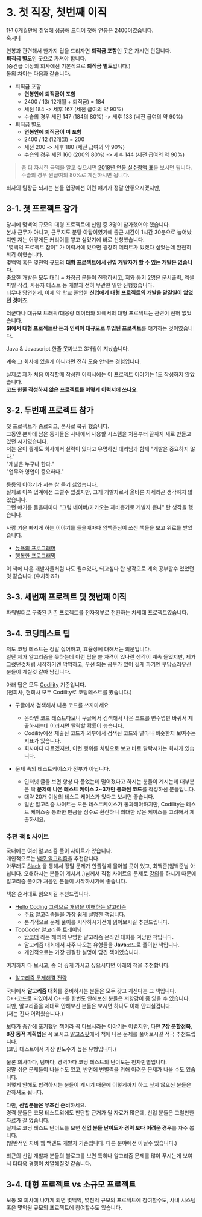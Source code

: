 # 3. 첫 직장, 첫번째 이직

1년 6개월만에 취업에 성공해 드디어 
첫해 연봉은 2400이였습니다.  
혹시나 

연봉과 관련해서 한가지 팁을 드리자면 **퇴직금 포함**인 곳은 가시면 안됩니다.  
**퇴직금 별도**인 곳으로 가셔야 합니다.  
(중견급 이상의 회사에선 기본적으로 **퇴직금 별도**입니다.)  
둘의 차이는 다음과 같습니다.

* 퇴직금 포함
  * **연봉안에 퇴직금이 포함**
  * 2400 / 13( 12개월 + 퇴직금) = 184
  * 세전 184 -> 세후 167 (세전 급여의 약 90%)
  * 수습의 경우 세전 147 (184의 80%) -> 세후 133 (세전 급여의 약 90%)
* 퇴직금 별도
  * **연봉안에 퇴직금이 미 포함**
  * 2400 / 12 (12개월) = 200
  * 세전 200 -> 세후 180 (세전 급여의 약 90%)
  * 수습의 경우 세전 160 (200의 80%) -> 세후 144 (세전 급여의 약 90%)

> 좀 더 자세한 금액을 알고 싶으시면 [2018년 연봉 실수령액 표](http://job.cosmosfarm.com/ko/calculator/salary)을 보시면 됩니다.  
수습의 경우 원급여의 80%로 계산하시면 됩니다.

회사의 팀장급 되시는 분들 입장에선 이런 얘기가 정말 안좋으시겠지만, 

## 3-1. 첫 프로젝트 참가

당시에 몇백억 규모의 대형 프로젝트에 신입 중 3명이 참가했어야 했습니다.  
본사 근무가 아니고, 근무지도 분당 야탑이였기에 출근 시간이 1시간 30분으로 늘어났지만 저는 어떻게든 커리어를 쌓고 싶었기에 바로 신청했습니다.  
"몇백억 프로젝트 참여" 가 이력서에 있으면 굉장히 메리트가 있겠다 싶었는데 완전히 착각 이였습니다.  
몇백억 혹은 몇천억 규모의 **대형 프로젝트에서 신입 개발자가 할 수 있는 개발은 없습니다**.  
중요한 개발은 모두 대리 ~ 차장급 분들이 진행하시고, 저와 동기 2명은 문서출력, 엑셀 파일 작성, 사용자 테스트 등 개발과 전혀 무관한 일만 진행했습니다.  
너무나 당연한게, 이제 막 학교 졸업한 **신입에게 대형 프로젝트의 개발을 맡길일이 없었던 것**이죠.  
  
더군다나 대규모 트래픽/대용량 데이터와 SI에서의 대형 프로젝트는 관련이 전혀 없었습니다.  
**SI에서 대형 프로젝트란 돈과 인력이 대규모로 투입된 프로젝트**를 얘기하는 것이였습니다.  

Java & Javascript 한줄 못짜보고 3개월이 지났습니다.  
  
계속 그 회사에 있을게 아니라면 전혀 도움 안되는 경험입니다.  

실제로 제가 처음 이직할때 작성한 이력서에는 이 프로젝트 이야기는 1도 작성하지 않았습니다.  
**코드 한줄 작성하지 않은 프로젝트를 어떻게 이력서에 쓰나요**.  


  




## 3-2. 두번째 프로젝트 참가

첫 프로젝트가 종료되고, 본사로 복귀 했습니다.  
그동안 본사에 남은 동기들은 사내에서 사용할 시스템을 처음부터 끝까지 새로 만들고 있던 시기였습니다.  
저는 운이 좋게도 회사에서 실력이 있다고 유명하신 대리님과 함께 
"개발은 중요하지 않다."  
"개발은 누구나 한다."  
"업무와 영업이 중요하다."  
  
등등의 이야기가 저는 참 듣기 싫었습니다.  
실제로 이쪽 업계에선 그럴수 있겠지만, 그게 개발자로서 올바른 자세라곤 생각하지 않았습니다.  
그런 얘기를 들을때마다 "그럼 네이버/카카오는 제비뽑기로 개발자 뽑나" 란 생각을 했습니다.
  
사람 기운 빠지게 하는 이야기를 들을때마다 임백준님이 쓰신 책들을 보고 위로를 받았습니다.

* [뉴욕의 프로그래머](http://book.naver.com/bookdb/book_detail.nhn?bid=3082260)
* [행복한 프로그래밍](http://book.naver.com/bookdb/book_detail.nhn?bid=124224)

이 책에 나온 개발자들처럼 나도 될수있다, 되고싶다 란 생각으로 계속 공부할수 있었던것 같습니다.(유치하죠?)  

## 3-3. 세번째 프로젝트 및 첫번째 이직

파워빌더로 구축된 기존 프로젝트를 전자정부로 전환하는 차세대 프로젝트였습니다.  


## 3-4. 코딩테스트 팁

저도 코딩 테스트는 정말 싫어하고, 효율성에 대해서는 의문입니다.  
일단 제가 알고리즘을 못하는데 이런 팁을 쓸 자격이 있나란 생각이 계속 들었지만, 제가 그랬던것처럼 시작하기엔 막막하고, 우선 되는 공부가 있어 깊게 파기엔 부담스러우신 분들이 계실것 같아 남깁니다.  
  
아래 팁은 모두 [Codility](https://www.codility.com/) 기준입니다.  
(전회사, 현회사 모두 Codility로 코딩테스트를 봤습니다.)

* 구글에서 검색해서 나온 코드를 쓰지마세요
  * 온라인 코드 테스트다보니 구글에서 검색해서 나온 코드를 변수명만 바꿔서 제출하시는데 이러시면 탈락할 확률이 높습니다.
  * Codility에선 제출된 코드가 외부에서 검색된 코드와 얼마나 비슷한지 보여주는 지표가 있습니다.
  * 회사마다 다르겠지만, 이런 행위를 치팅으로 보고 바로 탈락시키는 회사가 있습니다. 

* 문제 속의 테스트케이스가 전부가 아닙니다.
  * 인터넷 글을 보면 항상 다 풀었는데 떨어졌다고 하시는 분들이 계시는데 대부분은 딱 **문제에 나온 테스트 케이스 2~3개만 통과된 코드**를 작성하신 분들입니다.
  * 대략 20개 이상의 테스트 케이스가 있다고 보시면 좋습니다.
  * 일반 알고리즘 사이트는 모든 테스트케이스가 통과해야하지만, Codility는 테스트 케이스중 통과한 만큼을 점수로 환산하니 최대한 많은 케이스를 고려해서 제출하세요.
 
### 추천 책 & 사이트

국내에는 여러 알고리즘 풀이 사이트가 있습니다.  
개인적으로는 [백준 알고리즘](https://www.acmicpc.net/)을 추천합니다.  
아무래도 [Slack](https://www.acmicpc.net/slack) 을 통해서 정말 문제가 안풀릴때 물어볼 곳이 있고, 최백준(임백준님 아닙니다. 오해하시는 분들이 계셔서..)님께서 직접 사이트의 문제로 [강의](https://startlink.io/)를 하시기 때문에 알고리즘 풀이가 처음인 분들이 시작하시기에 좋습니다.  
  
책은 순서대로 읽으시길 추천드립니다.

* [Hello Coding 그림으로 개념을 이해하는 알고리즘](http://book.naver.com/bookdb/book_detail.nhn?bid=11823284)
  * 주요 알고리즘들을 가장 쉽게 설명한 책입니다.
  * 본격적으로 문제 풀이를 시작하시기전에 읽어보시길 추천드립니다.
* [TopCoder 알고리즘 트레이닝](http://book.naver.com/bookdb/book_detail.nhn?bid=7333164)
  * [탑코더](https://www.topcoder.com/) 라는 해외의 유명한 알고리즘 온라인 대회를 겨냥한 책입니다.
  * 알고리즘 대회에서 자주 나오는 유형들을 **Java**코드로 풀이한 책입니다.
  * 개인적으로는 가장 친절한 설명이 담긴 책이였습니다.

여기까지 다 보시고, 좀 더 깊게 가시고 싶으시다면 아래의 책을 추천합니다.

* [알고리즘 문제해결 전략](http://book.naver.com/bookdb/book_detail.nhn?bid=7058764)

국내에서 **알고리즘 대회**를 준비하시는 분들은 모두 갖고 계신다는 그 책입니다.  
C++코드로 되있어서 C++를 한번도 안해보신 분들은 저항감이 좀 있을 수 있습니다.  
다만, 알고리즘을 제대로 안해보신 분들은 보시면 하나도 이해 안되실겁니다.  
(저는 진짜 어려웠습니다.)  
  
보다가 중간에 포기했던 책이라 꼭 다보시라는 이야기는 어렵지만, 다만 **7장 분할정복**, **8장 동적 계획법**은 꼭 보시고 [알고스팟](https://algospot.com/)에서 책에 나온 문제를 풀어보시길 적극 추천드립니다.  
(코딩 테스트에서 가장 빈도수가 높은 유형입니다.)  
  
물론 회사마다, 팀마다, 경력마다 코딩 테스트의 난이도는 천차만별입니다.  
정말 쉬운 문제들이 나올수도 있고, 반면에 변별력을 위해 어려운 문제가 나올 수도 있습니다.  
이렇게 안해도 합격하시는 분들이 계시기 때문에 이렇게까지 하고 싶지 않으신 분들은 안하셔도 됩니다.  
  
다만, **신입분들은 무조건 준비**하세요.  
경력 분들은 코딩 테스트외에도 판단할 근거가 될 자료가 많은데, 신입 분들은 그럴만한 자료가 잘 없습니다.  
실제로 코딩 테스트 난이도를 보면 **신입 분들 난이도가 경력 보다 어려운 경우**를 자주 봅니다.  
(일반적인 자바 웹 백엔드 개발자 기준입니다. 다른 분야에선 아닐수 있습니다.)  
  
최근의 신입 개발자 분들의 블로그를 보면 특히나 알고리즘 문제를 많이 푸시는게 보여서 더더욱 경쟁이 치열해질것 같습니다.


## 3-4. 대형 프로젝트 vs 소규모 프로젝트

보통 SI 회사에 나가게 되면 몇백억, 몇천억 규모의 프로젝트에 참여할수도, 사내 시스템 혹은 몇억원 규모의 프로젝트에 참여할수도 있습니다.  


